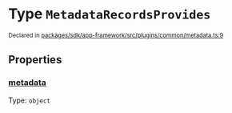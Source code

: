 # Type `MetadataRecordsProvides`
<sub>Declared in [packages/sdk/app-framework/src/plugins/common/metadata.ts:9](https://github.com/dxos/dxos/blob/bdc1200dc/packages/sdk/app-framework/src/plugins/common/metadata.ts#L9)</sub>




## Properties
### [metadata](https://github.com/dxos/dxos/blob/bdc1200dc/packages/sdk/app-framework/src/plugins/common/metadata.ts#L10)
Type: <code>object</code>





